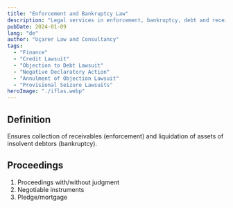 ```yaml
---
title: "Enforcement and Bankruptcy Law"
description: "Legal services in enforcement, bankruptcy, debt and receivables cases."
pubDate: 2024-01-09
lang: "de"
author: "Uçarer Law and Consultancy"
tags:
  - "Finance"
  - "Credit Lawsuit"
  - "Objection to Debt Lawsuit"
  - "Negative Declaratory Action"
  - "Annulment of Objection Lawsuit"
  - "Provisional Seizure Lawsuits"
heroImage: "./iflas.webp"
---
```


## Definition
Ensures collection of receivables (enforcement) and liquidation of assets of insolvent debtors (bankruptcy).

## Proceedings
<ol>
  <li>Proceedings with/without judgment</li>
  <li>Negotiable instruments</li>
  <li>Pledge/mortgage</li>
</ol>